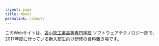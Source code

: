 ```yaml
---
layout: page
title: About
permalink: /about/
---
```


このWebサイトは、[苫小牧工業高等専門学校](http://www.tomakomai-ct.ac.jp) ソフトウェアテクノロジー部で、2017年度に行っている新入部生向け研修の資料置き場です。

